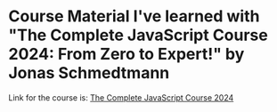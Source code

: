 # Course Material I've learned with "The Complete JavaScript Course 2024: From Zero to Expert!" by Jonas Schmedtmann

Link for the course is: [The Complete JavaScript Course 2024](https://www.udemy.com/course/the-complete-javascript-course/?couponCode=ST20MT111124B "by Jonas Schmedtmann")
